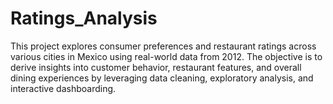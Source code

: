 # Ratings_Analysis
This project explores consumer preferences and restaurant ratings across various cities in Mexico using real-world data from 2012. The objective is to derive insights into customer behavior, restaurant features, and overall dining experiences by leveraging data cleaning, exploratory analysis, and interactive dashboarding.
